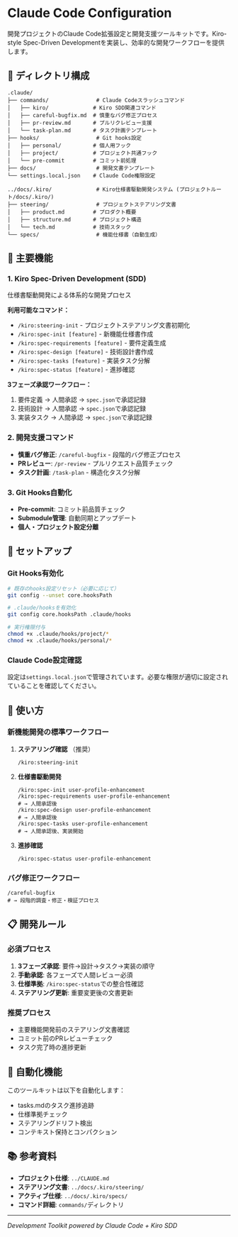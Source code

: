 # Claude Code Configuration

開発プロジェクトのClaude Code拡張設定と開発支援ツールキットです。Kiro-style Spec-Driven Developmentを実装し、効率的な開発ワークフローを提供します。

## 📁 ディレクトリ構成

```
.claude/
├── commands/               # Claude Codeスラッシュコマンド
│   ├── kiro/              # Kiro SDD関連コマンド
│   ├── careful-bugfix.md  # 慎重なバグ修正プロセス
│   ├── pr-review.md       # プルリクレビュー支援
│   └── task-plan.md       # タスク計画テンプレート
├── hooks/                  # Git hooks設定
│   ├── personal/          # 個人用フック
│   ├── project/           # プロジェクト共通フック
│   └── pre-commit         # コミット前処理
├── docs/                   # 開発文書テンプレート
└── settings.local.json    # Claude Code権限設定

../docs/.kiro/              # Kiro仕様書駆動開発システム (プロジェクトルート/docs/.kiro/)
├── steering/               # プロジェクトステアリング文書
│   ├── product.md         # プロダクト概要
│   ├── structure.md       # プロジェクト構造
│   └── tech.md            # 技術スタック
└── specs/                  # 機能仕様書（自動生成）
```

## 🎯 主要機能

### 1. Kiro Spec-Driven Development (SDD)
仕様書駆動開発による体系的な開発プロセス

**利用可能なコマンド：**
- `/kiro:steering-init` - プロジェクトステアリング文書初期化
- `/kiro:spec-init [feature]` - 新機能仕様書作成
- `/kiro:spec-requirements [feature]` - 要件定義生成
- `/kiro:spec-design [feature]` - 技術設計書作成
- `/kiro:spec-tasks [feature]` - 実装タスク分解
- `/kiro:spec-status [feature]` - 進捗確認

**3フェーズ承認ワークフロー：**
1. 要件定義 → 人間承認 → `spec.json`で承認記録
2. 技術設計 → 人間承認 → `spec.json`で承認記録
3. 実装タスク → 人間承認 → `spec.json`で承認記録

### 2. 開発支援コマンド
- **慎重バグ修正**: `/careful-bugfix` - 段階的バグ修正プロセス
- **PRレビュー**: `/pr-review` - プルリクエスト品質チェック
- **タスク計画**: `/task-plan` - 構造化タスク分解

### 3. Git Hooks自動化
- **Pre-commit**: コミット前品質チェック
- **Submodule管理**: 自動同期とアップデート
- **個人・プロジェクト設定分離**

## 🚀 セットアップ

### Git Hooks有効化
```bash
# 既存のhooks設定リセット（必要に応じて）
git config --unset core.hooksPath

# .claude/hooksを有効化
git config core.hooksPath .claude/hooks

# 実行権限付与
chmod +x .claude/hooks/project/*
chmod +x .claude/hooks/personal/*
```

### Claude Code設定確認
設定は`settings.local.json`で管理されています。必要な権限が適切に設定されていることを確認してください。

## 🔧 使い方

### 新機能開発の標準ワークフロー

1. **ステアリング確認** （推奨）
   ```
   /kiro:steering-init
   ```

2. **仕様書駆動開発**
   ```
   /kiro:spec-init user-profile-enhancement
   /kiro:spec-requirements user-profile-enhancement
   # → 人間承認後
   /kiro:spec-design user-profile-enhancement  
   # → 人間承認後
   /kiro:spec-tasks user-profile-enhancement
   # → 人間承認後、実装開始
   ```

3. **進捗確認**
   ```
   /kiro:spec-status user-profile-enhancement
   ```

### バグ修正ワークフロー
```
/careful-bugfix
# → 段階的調査・修正・検証プロセス
```

## 📋 開発ルール

### 必須プロセス
1. **3フェーズ承認**: 要件→設計→タスク→実装の順守
2. **手動承認**: 各フェーズで人間レビュー必須
3. **仕様準拠**: `/kiro:spec-status`での整合性確認
4. **ステアリング更新**: 重要変更後の文書更新

### 推奨プロセス
- 主要機能開発前のステアリング文書確認
- コミット前のPRレビューチェック
- タスク完了時の進捗更新

## 🔄 自動化機能

このツールキットは以下を自動化します：
- tasks.mdのタスク進捗追跡
- 仕様準拠チェック
- ステアリングドリフト検出
- コンテキスト保持とコンパクション

## 📚 参考資料

- **プロジェクト仕様**: `../CLAUDE.md`
- **ステアリング文書**: `../docs/.kiro/steering/`
- **アクティブ仕様**: `../docs/.kiro/specs/`
- **コマンド詳細**: `commands/`ディレクトリ

---

*Development Toolkit powered by Claude Code + Kiro SDD*

